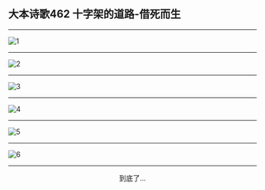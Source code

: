 
## 大本诗歌462 十字架的道路-借死而生
        
<div id="aplayer0"></div>

---

<img alt="1" data-original="https://cdn.jsdelivr.net/gh/k34869/shi/data/d0461/1">

---

<img alt="2" data-original="https://cdn.jsdelivr.net/gh/k34869/shi/data/d0461/2">

---

<img alt="3" data-original="https://cdn.jsdelivr.net/gh/k34869/shi/data/d0461/3">

---

<img alt="4" data-original="https://cdn.jsdelivr.net/gh/k34869/shi/data/d0461/4">

---

<img alt="5" data-original="https://cdn.jsdelivr.net/gh/k34869/shi/data/d0461/5">

---

<img alt="6" data-original="https://cdn.jsdelivr.net/gh/k34869/shi/data/d0461/6">

---

<p style="text-align: center">到底了...</p>

<script src="/js/dist-view.js"></script>

<script>
MAIN.id = 'd0461';
        
const ap0 = new APlayer({
    container: document.getElementById('aplayer0'),
    volume: 1,
    loop: 'none',
    preload: 'none',
    audio: [{
        name: '大本诗歌462.mp3',
        artist: '大本诗歌',
        url: 'https://res.wx.qq.com/voice/getvoice?mediaid=MzI0NTk3MDM5M18yMjQ3NDkzMjc0',
        cover: '/favicon'
    }]
});
</script>
